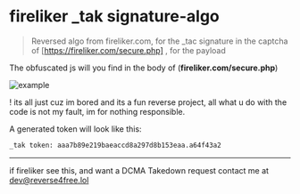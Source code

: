 # fireliker _tak signature-algo
> Reversed algo from fireliker.com, for the _tac signature in the captcha of [https://fireliker.com/secure.php] , for the payload <br>

The obfuscated js will you find in the body of (**fireliker.com/secure.php**)

![example](https://github.com/h9nt/fireliker-_tak-signature-algo/assets/63129066/3cc9df0d-9cc9-4eb6-a78d-9b39bebde883)


! its all just cuz im bored and its a fun reverse project, all what u do with the code is not my fault, im for nothing responsible.

A generated token will look like this: 

```bash
_tak token: aaa7b89e219baeaccd8a297d8b153eaa.a64f43a2
```
<hr>

if fireliker see this, and want a DCMA Takedown request contact me at dev@reverse4free.lol
